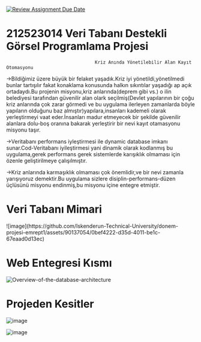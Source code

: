 [![Review Assignment Due Date](https://classroom.github.com/assets/deadline-readme-button-24ddc0f5d75046c5622901739e7c5dd533143b0c8e959d652212380cedb1ea36.svg)](https://classroom.github.com/a/uelKf0-p)
#                                                    212523014 Veri Tabanı Destekli Görsel Programlama Projesi



                                     Kriz Anında Yönetilebilir Alan Kayıt Otomasyonu

->Bildiğimiz üzere büyük bir felaket yaşadık.Kriz iyi yönetildi,yönetilmedi bunlar tartışılır fakat konaklama konusunda halkın sıkıntılar yaşadığı ap açık ortadaydı.Bu projenin misyonu,kriz anlarında(deprem gibi vs.) o ilin belediyesi tarafından güvenilir alan olark seçilmiş(Devlet yapılarının bir çoğu kriz anlarında çok zarar görmedi ve bu uygulama ilerleyen zamanlarda böyle yapıların olduğunu baz almıştır)yapılara,insanları kademeli olarak yerleştirmeyi vaat eder.İnsanları madur etmeyecek bir şekilde güvenilir alanlara dolu-boş oranına bakarak yerleştirir bir nevi kayıt otamasyonu misyonu taşır.

->Veritabanı performans iyleştirmesi ile dynamic database imkanı sunar.Cod-Veritabanı iyileştirmesi yani dinamik olarak kodlanmış bu uygulama,gerek performans gerek sistemlerde karışıklık olmaması için özenle geliştirilmeye çalışılmıştır.

->Kriz anlarında karmaşıklık olmaması çok önemlidir,ve bir nevi zamanla yarışıyoruz demektir.Bu uygulama sizlere disiplin-performans-düzen üçlüsünü misyonu endinmiş,bu misyonu içine entegre etmiştir.


<h1>Veri Tabanı Mimari</h1>
![image](https://github.com/Iskenderun-Technical-University/donem-projesi-emrept1/assets/90137054/0bef4222-d35d-4011-be1c-67eaad0d13ec)


<h1>Web Entegresi Kısmı</h1>

![Overview-of-the-database-architecture](https://user-images.githubusercontent.com/90137054/232465856-f59c8f1c-5713-4d4f-951c-47dbe200d50a.png)



<h1>Projeden Kesitler</h1>

![image](https://github.com/Iskenderun-Technical-University/donem-projesi-emrept1/assets/90137054/3a8a4ce2-6fdf-41e5-bad8-e27a056c090a)


![image](https://github.com/Iskenderun-Technical-University/donem-projesi-emrept1/assets/90137054/3da544c8-97bf-4005-96a1-eee5f65d03a1)


